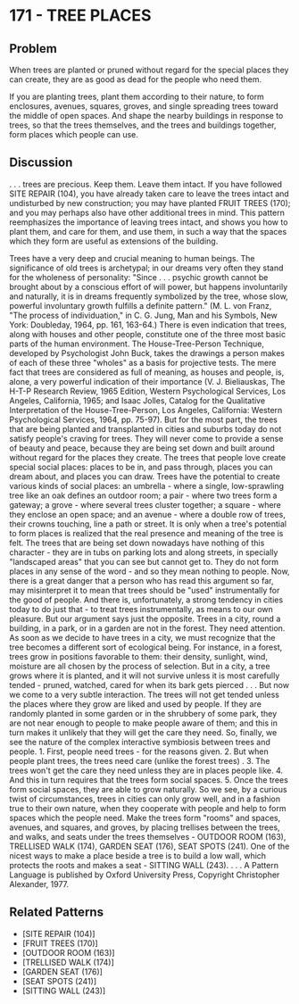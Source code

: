 # 171 - TREE PLACES

## Problem

When trees are planted or pruned without regard for the special places they can create, they are as good as dead for the people who need them.

If you are planting trees, plant them according to their nature, to form enclosures, avenues, squares, groves, and single spreading trees toward the middle of open spaces. And shape the nearby buildings in response to trees, so that the trees themselves, and the trees and buildings together, form places which people can use.

## Discussion

. . . trees are precious. Keep them. Leave them intact. If you have followed SITE REPAIR (104), you have already taken care to leave the trees intact and undisturbed by new construction; you may have planted FRUIT TREES (170); and you may perhaps also have other additional trees in mind. This pattern reemphasizes the importance of leaving trees intact, and shows you how to plant them, and care for them, and use them, in such a way that the spaces which they form are useful as extensions of the building.

Trees have a very deep and crucial meaning to human beings. The significance of old trees is archetypal; in our dreams very often they stand for the wholeness of personality: "Since . . . psychic growth cannot be brought about by a conscious effort of will power, but happens involuntarily and naturally, it is in dreams frequently symbolized by the tree, whose slow, powerful involuntary growth fulfills a definite pattern." (M. L. von Franz, "The process of individuation," in C. G. Jung, Man and his Symbols, New York: Doubleday, 1964, pp. 161, 163-64.) There is even indication that trees, along with houses and other people, constitute one of the three most basic parts of the human environment. The House-Tree-Person Technique, developed by Psychologist John Buck, takes the drawings a person makes of each of these three "wholes" as a basis for projective tests. The mere fact that trees are considered as full of meaning, as houses and people, is, alone, a very powerful indication of their importance (V. J. Bieliauskas, The H-T-P Research Review, 1965 Edition, Western Psychological Services, Los Angeles, California, 1965; and Isaac Jolles, Catalog for the Qualitative Interpretation of the House-Tree-Person, Los Angeles, California: Western Psychological Services, 1964, pp. 75-97). But for the most part, the trees that are being planted and transplanted in cities and suburbs today do not satisfy people's craving for trees. They will never come to provide a sense of beauty and peace, because they are being set down and built around without regard for the places they create. The trees that people love create special social places: places to be in, and pass through, places you can dream about, and places you can draw. Trees have the potential to create various kinds of social places: an umbrella - where a single, low-sprawling tree like an oak defines an outdoor room; a pair - where two trees form a gateway; a grove - where several trees cluster together; a square - where they enclose an open space; and an avenue - where a double row of trees, their crowns touching, line a path or street. It is only when a tree's potential to form places is realized that the real presence and meaning of the tree is felt. The trees that are being set down nowadays have nothing of this character - they are in tubs on parking lots and along streets, in specially "landscaped areas" that you can see but cannot get to. They do not form places in any sense of the word - and so they mean nothing to people. Now, there is a great danger that a person who has read this argument so far, may misinterpret it to mean that trees should be "used" instrumentally for the good of people. And there is, unfortunately, a strong tendency in cities today to do just that - to treat trees instrumentally, as means to our own pleasure. But our argument says just the opposite. Trees in a city, round a building, in a park, or in a garden are not in the forest. They need attention. As soon as we decide to have trees in a city, we must recognize that the tree becomes a different sort of ecological being. For instance, in a forest, trees grow in positions favorable to them: their density, sunlight, wind, moisture are all chosen by the process of selection. But in a city, a tree grows where it is planted, and it will not survive unless it is most carefully tended - pruned, watched, cared for when its bark gets pierced . . . But now we come to a very subtle interaction. The trees will not get tended unless the places where they grow are liked and used by people. If they are randomly planted in some garden or in the shrubbery of some park, they are not near enough to people to make people aware of them; and this in turn makes it unlikely that they will get the care they need. So, finally, we see the nature of the complex interactive symbiosis between trees and people. 1. First, people need trees - for the reasons given. 2. But when people plant trees, the trees need care (unlike the forest trees) . 3. The trees won't get the care they need unless they are in places people like. 4. And this in turn requires that the trees form social spaces. 5. Once the trees form social spaces, they are able to grow naturally. So we see, by a curious twist of circumstances, trees in cities can only grow well, and in a fashion true to their own nature, when they cooperate with people and help to form spaces which the people need. Make the trees form "rooms" and spaces, avenues, and squares, and groves, by placing trellises between the trees, and walks, and seats under the trees themselves - OUTDOOR ROOM (163), TRELLISED WALK (174), GARDEN SEAT (176), SEAT SPOTS (241). One of the nicest ways to make a place beside a tree is to build a low wall, which protects the roots and makes a seat - SITTING WALL (243). . . . A Pattern Language is published by Oxford University Press, Copyright Christopher Alexander, 1977.

## Related Patterns

- [SITE REPAIR (104)]
- [FRUIT TREES (170)]
- [OUTDOOR ROOM (163)]
- [TRELLISED WALK (174)]
- [GARDEN SEAT (176)]
- [SEAT SPOTS (241)]
- [SITTING WALL (243)]
